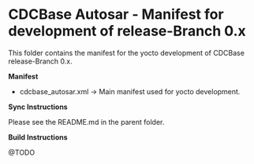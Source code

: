 CDCBase Autosar - Manifest for development of release-Branch 0.x
================================================================

This folder contains the manifest for the yocto development of CDCBase release-Branch 0.x.


**Manifest**

* cdcbase_autosar.xml &rarr; Main manifest used for yocto development.


**Sync Instructions**

Please see the README.md in the parent folder.


**Build Instructions**

@TODO
